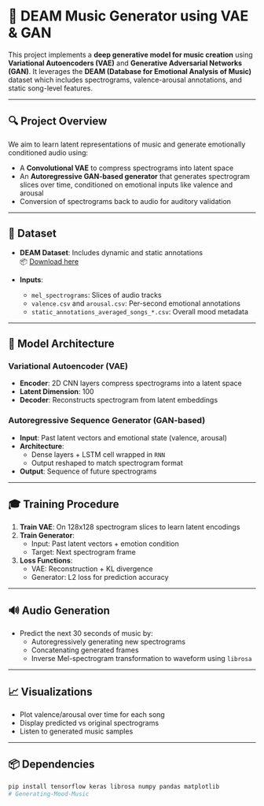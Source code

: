 # 🎵 DEAM Music Generator using VAE & GAN

This project implements a **deep generative model for music creation** using **Variational Autoencoders (VAE)** and **Generative Adversarial Networks (GAN)**. It leverages the **DEAM (Database for Emotional Analysis of Music)** dataset which includes spectrograms, valence-arousal annotations, and static song-level features.

---

## 🔍 Project Overview

We aim to learn latent representations of music and generate emotionally conditioned audio using:

- A **Convolutional VAE** to compress spectrograms into latent space
- An **Autoregressive GAN-based generator** that generates spectrogram slices over time, conditioned on emotional inputs like valence and arousal
- Conversion of spectrograms back to audio for auditory validation

---

## 📁 Dataset

- **DEAM Dataset**: Includes dynamic and static annotations  
  📦 [Download here](https://www.kaggle.com/datasets/imsparsh/deam-mediaeval-dataset-emotional-analysis-in-music)

- **Inputs**:
  - `mel_spectrograms`: Slices of audio tracks
  - `valence.csv` and `arousal.csv`: Per-second emotional annotations
  - `static_annotations_averaged_songs_*.csv`: Overall mood metadata

---

## 🧠 Model Architecture

### Variational Autoencoder (VAE)

- **Encoder**: 2D CNN layers compress spectrograms into a latent space
- **Latent Dimension**: 100
- **Decoder**: Reconstructs spectrogram from latent embeddings

### Autoregressive Sequence Generator (GAN-based)

- **Input**: Past latent vectors and emotional state (valence, arousal)
- **Architecture**:
  - Dense layers + LSTM cell wrapped in `RNN`
  - Output reshaped to match spectrogram format
- **Output**: Sequence of future spectrograms

---

## 🎓 Training Procedure

1. **Train VAE**: On 128x128 spectrogram slices to learn latent encodings
2. **Train Generator**:
   - Input: Past latent vectors + emotion condition
   - Target: Next spectrogram frame
3. **Loss Functions**:
   - VAE: Reconstruction + KL divergence
   - Generator: L2 loss for prediction accuracy

---

## 🔊 Audio Generation

- Predict the next 30 seconds of music by:
  - Autoregressively generating new spectrograms
  - Concatenating generated frames
  - Inverse Mel-spectrogram transformation to waveform using `librosa`

---

## 📈 Visualizations

- Plot valence/arousal over time for each song
- Display predicted vs original spectrograms
- Listen to generated music samples

---

## 📦 Dependencies

```bash
pip install tensorflow keras librosa numpy pandas matplotlib
# Generating-Mood-Music
